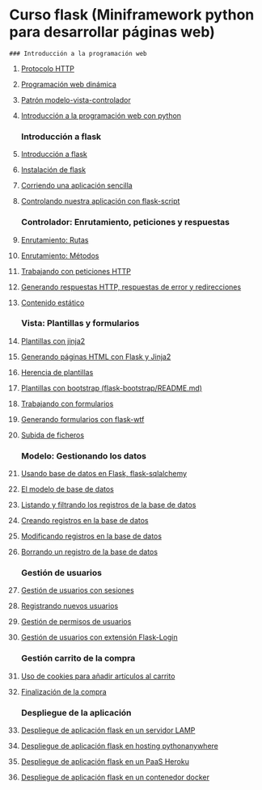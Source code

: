 # Curso flask (Miniframework python para desarrollar páginas web)

	### Introducción a la programación web

1. [Protocolo HTTP](curso/u1/README.md) 
2. [Programación web dinámica](curso/u2/README.md)
3. [Patrón modelo-vista-controlador](curso/u3/README.md)
4. [Introducción a la programación web con python](curso/u4/README.md)

	### Introducción a flask

5. [Introducción a flask](curso/u5/README.md)
6. [Instalación de flask](curso/u6/README.md)
7. [Corriendo una aplicación sencilla](curso/u7/README.md)
8. [Controlando nuestra aplicación con flask-script](curso/u8/README.md)

	### Controlador: Enrutamiento, peticiones y respuestas

9. [Enrutamiento: Rutas](curso/u9/README.md)
10. [Enrutamiento: Métodos](curso/u10/README.md)
11. [Trabajando con peticiones HTTP](curso/u11/README.md)
12. [Generando respuestas HTTP, respuestas de error y redirecciones](curso/u12/README.md)
13. [Contenido estático](curso/u13/README.md)

	### Vista: Plantillas y formularios

14. [Plantillas con jinja2](curso/u14/README.md)
15. [Generando páginas HTML con Flask y Jinja2](curso/u15/README.md)
16. [Herencia de plantillas](curso/u16/README.md)
17. [Plantillas con bootstrap (flask-bootstrap/README.md)](curso/u17/README.md)
18. [Trabajando con formularios](curso/u18/README.md)
19. [Generando formularios con flask-wtf](curso/u19/README.md)
20. [Subida de ficheros](curso/u20/README.md)

	### Modelo: Gestionando los datos

21. [Usando base de datos en Flask, flask-sqlalchemy](curso/u21/README.md)
22. [El modelo de base de datos](curso/u22/README.md)
23. [Listando y filtrando los registros de la base de datos](curso/u23/README.md)
24. [Creando registros en la base de datos](curso/u24/README.md)
25. [Modificando registros en la base de datos](curso/u25/README.md)
26. [Borrando un registro de la base de datos](curso/u26/README.md)

	### Gestión de usuarios

27. [Gestión de usuarios con sesiones](curso/u27/README.md)
28. [Registrando nuevos usuarios](curso/u28/README.md)
29. [Gestión de permisos de usuarios](curso/u29/README.md)
30. [Gestión de usuarios con extensión Flask-Login](curso/u30/README.md)

	### Gestión carrito de la compra

31. [Uso de cookies para añadir artículos al carrito](curso/u31/README.md)
32. [Finalización de la compra](curso/u32/README.md)

	### Despliegue de la aplicación

33. [Despliegue de aplicación flask en un servidor LAMP](curso/u33/README.md)
34. [Despliegue de aplicación flask en hosting pythonanywhere](curso/u34/README.md)
35. [Despliegue de aplicación flask en un PaaS Heroku](curso/u35/README.md)
36. [Despliegue de aplicación flask en un contenedor docker](curso/u36/README.md)

<script async src="//pagead2.googlesyndication.com/pagead/js/adsbygoogle.js"></script>
<!-- flask -->
<ins class="adsbygoogle"
     style="display:inline-block;width:728px;height:90px"
     data-ad-client="ca-pub-7389130691286042"
     data-ad-slot="8571373135"></ins>
<script>
(adsbygoogle = window.adsbygoogle || []).push({});
</script>